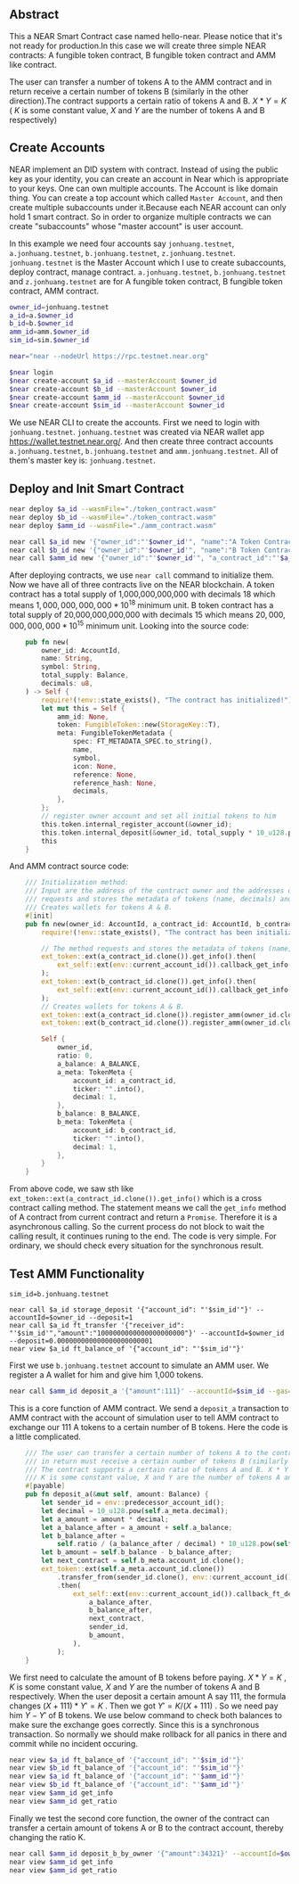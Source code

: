 ## Abstract
This a NEAR Smart Contract case named hello-near. Please notice that it's not ready for production.In this case we will create three simple NEAR contracts: A fungible token contract, B fungible token contract and AMM like contract.

The user can transfer a number of tokens A to the AMM contract and in return receive a certain number of tokens B (similarly in the other direction).The contract supports a certain ratio of tokens A and B. $X * Y = K$ ( $K$ is some constant value, $X$ and $Y$ are the number of tokens A and B respectively)

## Create Accounts
NEAR implement an DID system with contract. Instead of using the public key as your identity, you can create an account in Near which is appropriate to your keys. One can own multiple accounts. The Account is like domain thing. You can create a top account which called `Master Account`, and then create multiple subaccounts under it.Because each NEAR account can only hold 1 smart contract. So in order to organize multiple contracts we can create "subaccounts" whose "master account" is user account.

In this example we need four accounts say `jonhuang.testnet`, `a.jonhuang.testnet`, `b.jonhuang.testnet`, `z.jonhuang.testnet`. `jonhuang.testnet` is the Master Account which I use to create subaccounts, deploy contract, manage contract. `a.jonhuang.testnet`, `b.jonhuang.testnet` and `z.jonhuang.testnet` are for A fungible token contract, B fungible token contract, AMM contract.

```bash
owner_id=jonhuang.testnet
a_id=a.$owner_id
b_id=b.$owner_id
amm_id=amm.$owner_id
sim_id=sim.$owner_id

near="near --nodeUrl https://rpc.testnet.near.org"

$near login
$near create-account $a_id --masterAccount $owner_id
$near create-account $b_id --masterAccount $owner_id
$near create-account $amm_id --masterAccount $owner_id
$near create-account $sim_id --masterAccount $owner_id
```
We use NEAR CLI to create the accounts. First we need to login with `jonhuang.testnet`. `jonhuang.testnet` was created via NEAR wallet app https://wallet.testnet.near.org/. And then create three contract accounts `a.jonhuang.testnet`, `b.jonhuang.testnet` and `amm.jonhuang.testnet`. All of them's master key is: `jonhuang.testnet`.

## Deploy and Init Smart Contract
```bash
near deploy $a_id --wasmFile="./token_contract.wasm"
near deploy $b_id --wasmFile="./token_contract.wasm"
near deploy $amm_id --wasmFile="./amm_contract.wasm"

near call $a_id new '{"owner_id":"'$owner_id'", "name":"A Token Contract", "symbol":"A", "total_supply":1000000000000, "decimals": 18}' --accountId=$owner_id
near call $b_id new '{"owner_id":"'$owner_id'", "name":"B Token Contract", "symbol":"B", "total_supply":20000000000000, "decimals": 15}' --accountId=$owner_id
near call $amm_id new '{"owner_id":"'$owner_id'", "a_contract_id":"'$a_id'", "b_contract_id":"'$b_id'"}' --accountId=$owner_id --gas=55000000000000
```
After deploying contracts, we use `near call` command to initialize them. Now we have all of three contracts live on the NEAR blockchain. A token contract has a total supply of 1,000,000,000,000 with decimals 18 which means $1,000,000,000,000 * 10^{18}$ minimum unit. B token contract has a total supply of 20,000,000,000,000 with decimals 15 which means $20,000,000,000,000 * 10^{15}$ minimum unit. Looking into the source code:
```rust
    pub fn new(
        owner_id: AccountId,
        name: String,
        symbol: String,
        total_supply: Balance,
        decimals: u8,
    ) -> Self {
        require!(!env::state_exists(), "The contract has initialized!");
        let mut this = Self {
            amm_id: None,
            token: FungibleToken::new(StorageKey::T),
            meta: FungibleTokenMetadata {
                spec: FT_METADATA_SPEC.to_string(),
                name,
                symbol,
                icon: None,
                reference: None,
                reference_hash: None,
                decimals,
            },
        };
        // register owner account and set all initial tokens to him
        this.token.internal_register_account(&owner_id);
        this.token.internal_deposit(&owner_id, total_supply * 10_u128.pow(decimals as u32));
        this
    }
```
And AMM contract source code:
```rust
    /// Initialization method:
    /// Input are the address of the contract owner and the addresses of two tokens (hereinafter token A and token B).
    /// requests and stores the metadata of tokens (name, decimals) and
    /// Creates wallets for tokens А & В.
    #[init]
    pub fn new(owner_id: AccountId, a_contract_id: AccountId, b_contract_id: AccountId) -> Self {
        require!(!env::state_exists(), "The contract has been initialized");

        // The method requests and stores the metadata of tokens (name, decimals)
        ext_token::ext(a_contract_id.clone()).get_info().then(
            ext_self::ext(env::current_account_id()).callback_get_info(a_contract_id.clone()),
        );
        ext_token::ext(b_contract_id.clone()).get_info().then(
            ext_self::ext(env::current_account_id()).callback_get_info(b_contract_id.clone()),
        );
        // Creates wallets for tokens А & В.
        ext_token::ext(a_contract_id.clone()).register_amm(owner_id.clone(), A_BALANCE);
        ext_token::ext(b_contract_id.clone()).register_amm(owner_id.clone(), B_BALANCE);

        Self {
            owner_id,
            ratio: 0,
            a_balance: A_BALANCE,
            a_meta: TokenMeta {
                account_id: a_contract_id,
                ticker: "".into(),
                decimal: 1,
            },
            b_balance: B_BALANCE,
            b_meta: TokenMeta {
                account_id: b_contract_id,
                ticker: "".into(),
                decimal: 1,
            },
        }
    }
```
From above code, we saw sth like `ext_token::ext(a_contract_id.clone()).get_info()` which is a cross contract calling method. The statement means we call the `get_info` method of A contract from current contract and return a `Promise`. Therefore it is a asynchronous calling. So the current process do not block to wait the calling result, it continues runing to the end. The code is very simple. For ordinary, we should check every situation for the synchronous result. 

## Test AMM Functionality
```base
sim_id=b.jonhuang.testnet

near call $a_id storage_deposit '{"account_id": "'$sim_id'"}' --accountId=$owner_id --deposit=1
near call $a_id ft_transfer '{"receiver_id": "'$sim_id'","amount":"1000000000000000000000"}' --accountId=$owner_id --deposit=0.000000000000000000000001
near view $a_id ft_balance_of '{"account_id": "'$sim_id'"}'
```
First we use `b.jonhuang.testnet` account to simulate an AMM user. We register a A wallet for him and give him 1,000 tokens.
```bash
near call $amm_id deposit_a '{"amount":111}' --accountId=$sim_id --gas=55000000000000
```
This is a core function of AMM contract. We send a `deposit_a` transaction to AMM contract with the account of simulation user to tell AMM contract to exchange our 111 A tokens to a certain number of B tokens. Here the code is a little complicated.
```rust
    /// The user can transfer a certain number of tokens A to the contract account and 
    /// in return must receive a certain number of tokens B (similarly in the other direction).
    /// The contract supports a certain ratio of tokens A and B. X * Y = K 
    /// K is some constant value, X and Y are the number of tokens A and B respectively.
    #[payable]
    pub fn deposit_a(&mut self, amount: Balance) {
        let sender_id = env::predecessor_account_id();
        let decimal = 10_u128.pow(self.a_meta.decimal);
        let a_amount = amount * decimal;
        let a_balance_after = a_amount + self.a_balance;
        let b_balance_after =
            self.ratio / (a_balance_after / decimal) * 10_u128.pow(self.b_meta.decimal);
        let b_amount = self.b_balance - b_balance_after;
        let next_contract = self.b_meta.account_id.clone();
        ext_token::ext(self.a_meta.account_id.clone())
            .transfer_from(sender_id.clone(), env::current_account_id(), a_amount)
            .then(
                ext_self::ext(env::current_account_id()).callback_ft_deposit(
                    a_balance_after,
                    b_balance_after,
                    next_contract,
                    sender_id,
                    b_amount,
                ),
            );
    }
``` 
We first need to calculate the amount of B tokens before paying. $X * Y = K$ , $K$ is some constant value, $X$ and $Y$ are the number of tokens A and B respectively. When the user deposit a certain amount A say 111, the formula changes $(X + 111) * Y' = K$ . Then we got $Y' = K / (X + 111)$ . So we need pay him $Y - Y'$ of B tokens. We use below command to check both balances to make sure the exchange goes correctly. 
Since this is a synchronous transaction. So normally we should make rollback for all panics in there and commit while no incident occuring.

```bash
near view $a_id ft_balance_of '{"account_id": "'$sim_id'"}'
near view $b_id ft_balance_of '{"account_id": "'$sim_id'"}'
near view $a_id ft_balance_of '{"account_id": "'$amm_id'"}'
near view $b_id ft_balance_of '{"account_id": "'$amm_id'"}'
near view $amm_id get_info
near view $amm_id get_ratio
```

Finally we test the second core function, the owner of the contract can transfer a certain amount of tokens A or B to the contract account, thereby changing the ratio K.
```bash
near call $amm_id deposit_b_by_owner '{"amount":34321}' --accountId=$owner_id --gas=55000000000000
near view $amm_id get_info
near view $amm_id get_ratio
```


